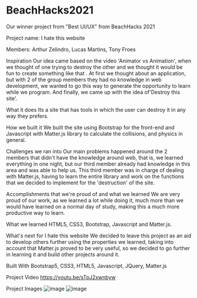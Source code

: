 # BeachHacks2021
Our winner project from "Best UI/UX" from BeachHacks 2021

Project name: I hate this website

Members: Arthur Zelindro, Lucas Martins, Tony Froes

Inspiration
Our idea came based on the video 'Animator vs Animation', when we thought of one trying to destroy the other and we thought it would be fun to create something like that . At first we thought about an application, but with 2 of the group members they had no knowledge in web development, we wanted to go this way to generate the opportunity to learn while we program. And finally, we came up with the idea of ​​'Destroy this site'.

What it does
Its a site that has tools in which the user can destroy it in any way they prefers.

How we built it
We built the site using Bootstrap for the front-end and Javascript with Matter.js library to calculate the collisions, and physics in general.

Challenges we ran into
Our main problems happened around the 2 members that didn't have the knowledge around web, that is, we learned everything in one night, but our third member already had knowledge in this area and was able to help us. This third member was in charge of dealing with Matter.js, having to learn the entire library and work on the functions that we decided to implement for the 'destruction' of the site.

Accomplishments that we're proud of and what we learned
We are very proud of our work, as we learned a lot while doing it, much more than we would have learned on a normal day of study, making this a much more productive way to learn.

What we learned
HTML5, CSS3, Bootstrap, Javascript and Matter.js.

What's next for I hate this website
We decided to leave this project as an aid to develop others further using the properties we learned, taking into account that Matter.js proved to be very useful, so we decided to go further in learning it and build other projects around it.

Built With
Bootstrap5, CSS3, HTML5, Javascript, JQuery, Matter.js

Project Video
https://youtu.be/sTpJ2xwnbyw

Project Images
![image](https://user-images.githubusercontent.com/48337561/115237627-2731bc00-a0f3-11eb-9810-4c2f61b40304.png) ![image](https://user-images.githubusercontent.com/48337561/115237642-2bf67000-a0f3-11eb-8ab2-b663dfabbfdc.png)
